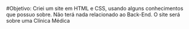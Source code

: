 #Objetivo: Criei um site em HTML e CSS, usando alguns
conhecimentos que possuo sobre. Não terá nada relacionado ao Back-End. O site será sobre uma Clínica Médica
